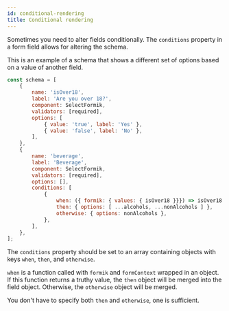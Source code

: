 ```yaml
---
id: conditional-rendering
title: Conditional rendering
---
```


Sometimes you need to alter fields conditionally. The `conditions` property in a form field allows for altering the schema.

This is an example of a schema that shows a different set of options based on a value of another field.

```js {18-24}
const schema = [
	{
		name: 'isOver18',
		label: 'Are you over 18?',
		component: SelectFormik,
		validators: [required],
		options: [
			{ value: 'true', label: 'Yes' },
			{ value: 'false', label: 'No' },
		],
	},
	{
		name: 'beverage',
		label: 'Beverage',
		component: SelectFormik,
		validators: [required],
		options: [],
		conditions: [
			{
				when: ({ formik: { values: { isOver18 }}}) => isOver18 === 'true',
				then: { options: [ ...alcohols, ...nonAlcohols ] },
				otherwise: { options: nonAlcohols },
			},
		],
	},
];
```

The `conditions` property should be set to an array containing objects with keys `when`, `then`, and `otherwise`.

`when` is a function called with `formik` and `formContext` wrapped in an object. If this function returns a truthy value, the `then` object will be merged into the field object. Otherwise, the `otherwise` object will be merged.

You don't have to specify both `then` and `otherwise`, one is sufficient.
